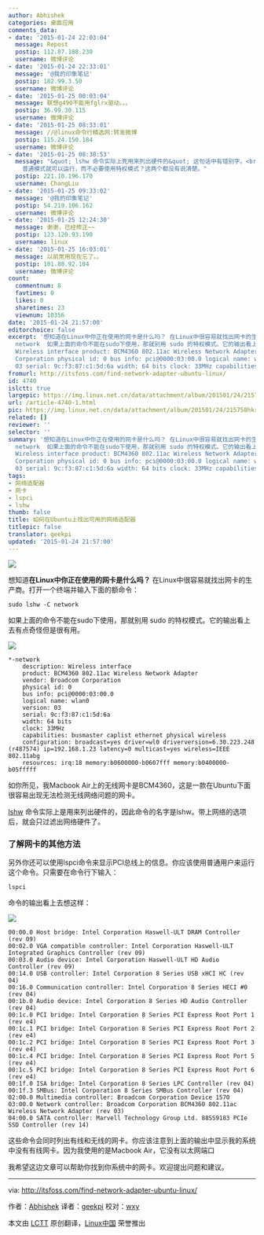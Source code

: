 ```yaml
---
author: Abhishek
categories: 桌面应用
comments_data:
- date: '2015-01-24 22:03:04'
  message: Repost
  postip: 112.87.188.230
  username: 微博评论
- date: '2015-01-24 22:33:01'
  message: '@我的印象笔记'
  postip: 182.99.3.50
  username: 微博评论
- date: '2015-01-25 00:03:04'
  message: 联想g490不能用fglrx驱动。。。
  postip: 36.99.30.115
  username: 微博评论
- date: '2015-01-25 08:33:01'
  message: //@linux命令行精选网:转发微博
  postip: 115.24.150.184
  username: 微博评论
- date: '2015-01-25 08:38:53'
  message: "&quot; lshw 命令实际上死用来列出硬件的&quot; 这句话中有错别字。<br />\r\n还有关于这句 “你不应该用特权模式来运行这个命令”，如果用特权模式来运行这个命令，有什么后果吗？还是用
    普通模式就可以运行，而不必要使用特权模式？这两个都没有说清楚。"
  postip: 221.10.196.170
  username: ChangLiu
- date: '2015-01-25 09:33:02'
  message: '@我的印象笔记'
  postip: 54.219.106.162
  username: 微博评论
- date: '2015-01-25 12:24:30'
  message: 谢谢，已经修正~~
  postip: 123.120.93.190
  username: linux
- date: '2015-01-25 16:03:01'
  message: 以前常用现在忘了。。
  postip: 101.80.92.104
  username: 微博评论
count:
  commentnum: 8
  favtimes: 0
  likes: 0
  sharetimes: 23
  viewnum: 10356
date: '2015-01-24 21:57:00'
editorchoice: false
excerpt: '想知道在Linux中你正在使用的网卡是什么吗？ 在Linux中很容易就找出网卡的生产商。打开一个终端并输入下面的额命令： sudo lshw -C
  network  如果上面的命令不能在sudo下使用，那就别用 sudo 的特权模式。它的输出看上去有点奇怪但是很有用。  *-network description:
  Wireless interface product: BCM4360 802.11ac Wireless Network Adapter vendor: Broadcom
  Corporation physical id: 0 bus info: pci@0000:03:00.0 logical name: wlan0 version:
  03 serial: 9c:f3:87:c1:5d:6a width: 64 bits clock: 33MHz capabilities: busmaster'
fromurl: http://itsfoss.com/find-network-adapter-ubuntu-linux/
id: 4740
islctt: true
largepic: https://img.linux.net.cn/data/attachment/album/201501/24/215758hkrsrxjpp2dsiadi.png
url: /article-4740-1.html
pic: https://img.linux.net.cn/data/attachment/album/201501/24/215758hkrsrxjpp2dsiadi.png.thumb.jpg
related: []
reviewer: ''
selector: ''
summary: '想知道在Linux中你正在使用的网卡是什么吗？ 在Linux中很容易就找出网卡的生产商。打开一个终端并输入下面的额命令： sudo lshw -C
  network  如果上面的命令不能在sudo下使用，那就别用 sudo 的特权模式。它的输出看上去有点奇怪但是很有用。  *-network description:
  Wireless interface product: BCM4360 802.11ac Wireless Network Adapter vendor: Broadcom
  Corporation physical id: 0 bus info: pci@0000:03:00.0 logical name: wlan0 version:
  03 serial: 9c:f3:87:c1:5d:6a width: 64 bits clock: 33MHz capabilities: busmaster'
tags:
- 网络适配器
- 网卡
- lspci
- lshw
thumb: false
title: 如何在Ubuntu上找出可用的网络适配器
titlepic: false
translator: geekpi
updated: '2015-01-24 21:57:00'
---
```


![](/data/attachment/album/201501/24/215758hkrsrxjpp2dsiadi.png)


想知道**在Linux中你正在使用的网卡是什么吗？** 在Linux中很容易就找出网卡的生产商。打开一个终端并输入下面的额命令：



```
sudo lshw -C network

```

如果上面的命令不能在sudo下使用，那就别用 sudo 的特权模式。它的输出看上去有点奇怪但是很有用。


![](/data/attachment/album/201501/24/215800z71lkk6hbg91kmll.jpeg)



```
*-network
    description: Wireless interface
    product: BCM4360 802.11ac Wireless Network Adapter
    vendor: Broadcom Corporation
    physical id: 0
    bus info: pci@0000:03:00.0
    logical name: wlan0
    version: 03
    serial: 9c:f3:87:c1:5d:6a
    width: 64 bits
    clock: 33MHz
    capabilities: busmaster caplist ethernet physical wireless
    configuration: broadcast=yes driver=wl0 driverversion=6.30.223.248 (r487574) ip=192.168.1.23 latency=0 multicast=yes wireless=IEEE 802.11abg
    resources: irq:18 memory:b0600000-b0607fff memory:b0400000-b05fffff
```

如你所见，我Macbook Air上的无线网卡是BCM4360，这是一款在Ubuntu下面很容易出现无法检测无线网络问题的网卡。


[lshw](http://linux.die.net/man/1/lshw) 命令实际上是用来列出硬件的，因此命令的名字是lshw。带上网络的选项后，就会只过滤出网络硬件了。


### 了解网卡的其他方法


另外你还可以使用lspci命令来显示PCI总线上的信息。你应该使用普通用户来运行这个命令。只需要在命令行下输入：



```
lspci

```

命令的输出看上去想这样：


![](/data/attachment/album/201501/24/215803g24g6381p2bzzr4j.jpeg)



```
00:00.0 Host bridge: Intel Corporation Haswell-ULT DRAM Controller (rev 09)
00:02.0 VGA compatible controller: Intel Corporation Haswell-ULT Integrated Graphics Controller (rev 09)
00:03.0 Audio device: Intel Corporation Haswell-ULT HD Audio Controller (rev 09)
00:14.0 USB controller: Intel Corporation 8 Series USB xHCI HC (rev 04)
00:16.0 Communication controller: Intel Corporation 8 Series HECI #0 (rev 04)
00:1b.0 Audio device: Intel Corporation 8 Series HD Audio Controller (rev 04)
00:1c.0 PCI bridge: Intel Corporation 8 Series PCI Express Root Port 1 (rev e4)
00:1c.1 PCI bridge: Intel Corporation 8 Series PCI Express Root Port 2 (rev e4)
00:1c.2 PCI bridge: Intel Corporation 8 Series PCI Express Root Port 3 (rev e4)
00:1c.4 PCI bridge: Intel Corporation 8 Series PCI Express Root Port 5 (rev e4)
00:1c.5 PCI bridge: Intel Corporation 8 Series PCI Express Root Port 6 (rev e4)
00:1f.0 ISA bridge: Intel Corporation 8 Series LPC Controller (rev 04)
00:1f.3 SMBus: Intel Corporation 8 Series SMBus Controller (rev 04)
02:00.0 Multimedia controller: Broadcom Corporation Device 1570
03:00.0 Network controller: Broadcom Corporation BCM4360 802.11ac Wireless Network Adapter (rev 03)
04:00.0 SATA controller: Marvell Technology Group Ltd. 88SS9183 PCIe SSD Controller (rev 14)
```

这些命令会同时列出有线和无线的网卡。你应该注意到上面的输出中显示我的系统中没有有线网卡。因为我使用的是Macbook Air，它没有以太网端口


我希望这边文章可以帮助你找到你系统中的网卡。欢迎提出问题和建议。




---


via: <http://itsfoss.com/find-network-adapter-ubuntu-linux/>


作者：[Abhishek](http://itsfoss.com/author/Abhishek/) 译者：[geekpi](https://github.com/geekpi) 校对：[wxy](https://github.com/wxy)


本文由 [LCTT](https://github.com/LCTT/TranslateProject) 原创翻译，[Linux中国](http://linux.cn/) 荣誉推出